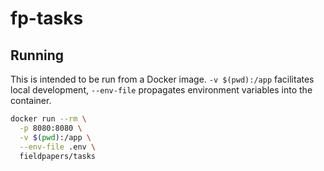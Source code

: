 # fp-tasks

## Running

This is intended to be run from a Docker image. `-v $(pwd):/app` facilitates
local development, `--env-file` propagates environment variables into the
container.

```bash
docker run --rm \
  -p 8080:8080 \
  -v $(pwd):/app \
  --env-file .env \
  fieldpapers/tasks
```
